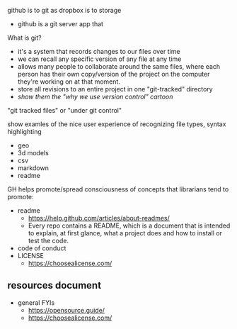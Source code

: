 github is to git as dropbox is to storage

* github is a git server app that

What is git?

* it's a system that records changes to our files over time
* we can recall any specific version of any file at any time
* allows many people to collaborate around the same files, where each person has
  their own copy/version of the project on the computer they're working on at
  that moment.
* store all revisions to an entire project in one "git-tracked" directory
* _show them the "why we use version control" cartoon_

"git tracked files" or "under git control"

show examles of the nice user experience of recognizing file types, syntax
highlighting

* geo
* 3d models
* csv
* markdown
* readme

GH helps promote/spread consciousness of concepts that librarians tend to
promote:

* readme
  * https://help.github.com/articles/about-readmes/
  * Every repo contains a README, which is a document that is intended to
    explain, at first glance, what a project does and how to install or test the
    code.
* code of conduct
* LICENSE
  * https://choosealicense.com/

## resources document

* general FYIs
  * https://opensource.guide/
  * https://choosealicense.com/
